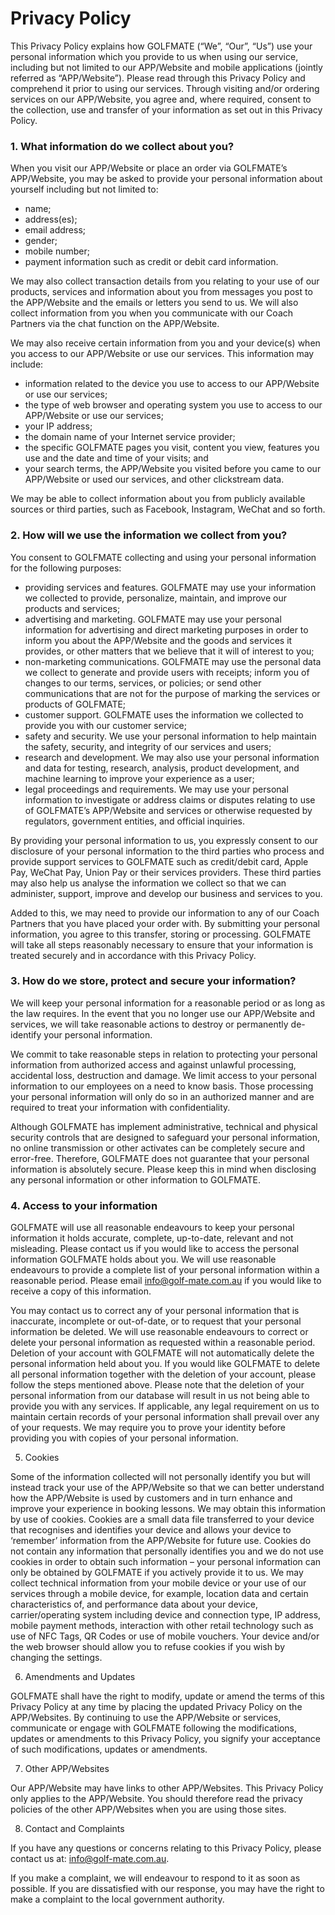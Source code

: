 # Privacy Policy

This Privacy Policy explains how GOLFMATE (“We”, “Our”, “Us”) use your personal information which you provide to us when using our service, including but not limited to our APP/Website and mobile applications (jointly referred as “APP/Website”). Please read through this Privacy Policy and comprehend it prior to using our services. Through visiting and/or ordering services on our APP/Website, you agree and, where required, consent to the collection, use and transfer of your information as set out in this Privacy Policy.

### 1. What information do we collect about you?

When you visit our APP/Website or place an order via GOLFMATE’s APP/Website, you may be asked to provide your personal information about yourself including but not limited to:

* name;
* address(es);
* email address;
* gender;
* mobile number;
* payment information such as credit or debit card information.

We may also collect transaction details from you relating to your use of our products, services and information about you from messages you post to the APP/Website and the emails or letters you send to us. We will also collect information from you when you communicate with our Coach Partners via the chat function on the APP/Website.

We may also receive certain information from you and your device(s) when you access to our APP/Website or use our services. This information may include:

* information related to the device you use to access to our APP/Website or use our services;
* the type of web browser and operating system you use to access to our APP/Website or use our services;
* your IP address;
* the domain name of your Internet service provider;
* the specific GOLFMATE pages you visit, content you view, features you use and the date and time of your visits; and
* your search terms, the APP/Website you visited before you came to our APP/Website or used our services, and other clickstream data.

We may be able to collect information about you from publicly available sources or third parties, such as Facebook, Instagram, WeChat and so forth. 

### 2. How will we use the information we collect from you?

You consent to GOLFMATE collecting and using your personal information for the following purposes:

* providing services and features. GOLFMATE may use your information we collected to provide, personalize, maintain, and improve our  products and services;
* advertising and marketing. GOLFMATE may use your personal information for advertising and direct marketing purposes in order to inform you about the APP/Website and the goods and services it provides, or other matters that we believe that it will of interest to you;
* non-marketing communications. GOLFMATE may use the personal data we collect to generate and provide users with receipts; inform you of changes to our terms, services, or policies; or send other communications that are not for the purpose of marking the services or products of GOLFMATE;
* customer support. GOLFMATE uses the information we collected to provide you with our customer service;
* safety and security. We use your personal information to help maintain the safety, security, and integrity of our services and users;
* research and development. We may also use your personal information and data for testing, research, analysis, product development, and machine learning to improve your experience as a user;
* legal proceedings and requirements. We may use your personal information to investigate or address claims or disputes relating to use of GOLFMATE’s APP/Website and services or otherwise requested by regulators, government entities, and official inquiries.

By providing your personal information to us, you expressly consent to our disclosure of your personal information to the third parties who process and provide support services to GOLFMATE such as credit/debit card, Apple Pay, WeChat Pay, Union Pay or their services providers. These third parties may also help us analyse the information we collect so that we can administer, support, improve and develop our business and services to you.

Added to this, we may need to provide our information to any of our Coach Partners that you have placed your order with. By submitting your personal information, you agree to this transfer, storing or processing. GOLFMATE will take all steps reasonably necessary to ensure that your information is treated securely and in accordance with this Privacy Policy.

### 3. How do we store, protect and secure your information?

We will keep your personal information for a reasonable period or as long as the law requires. In the event that you no longer use our APP/Website and services, we will take reasonable actions to destroy or permanently de-identify your personal information.

We commit to take reasonable steps in relation to protecting your personal information from authorized access and against unlawful processing, accidental loss, destruction and damage. We limit access to your personal information to our employees on a need to know basis. Those processing your personal information will only do so in an authorized manner and are required to treat your information with confidentiality.

Although GOLFMATE has implement administrative, technical and physical security controls that are designed to safeguard your personal information, no online transmission or other activates can be completely secure and error-free. Therefore, GOLFMATE does not guarantee that your personal information is absolutely secure. Please keep this in mind when disclosing any personal information or other information to GOLFMATE.

### 4. Access to your information

GOLFMATE will use all reasonable endeavours to keep your personal information it holds accurate, complete, up-to-date, relevant and not misleading. Please contact us if you would like to access the personal information GOLFMATE holds about you. We will use reasonable endeavours to provide a complete list of your personal information within a reasonable period. Please email info@golf-mate.com.au if you would like to receive a copy of this information. 

You may contact us to correct any of your personal information that is inaccurate, incomplete or out-of-date, or to request that your personal information be deleted. We will use reasonable endeavours to correct or delete your personal information as requested within a reasonable period. Deletion of your account with GOLFMATE will not automatically delete the personal information held about you. If you would like GOLFMATE to delete all personal information together with the deletion of your account, please follow the steps mentioned above. Please note that the deletion of your personal information from our database will result in us not being able to provide you with any services. If applicable, any legal requirement on us to maintain certain records of your personal information shall prevail over any of your requests. We may require you to prove your identity before providing you with copies of your personal information.

5. Cookies

Some of the information collected will not personally identify you but will instead track your use of the APP/Website so that we can better understand how the APP/Website is used by customers and in turn enhance and improve your experience in booking lessons. We may obtain this information by use of cookies. Cookies are a small data file transferred to your device that recognises and identifies your device and allows your device to ‘remember’ information from the APP/Website for future use. Cookies do not contain any information that personally identifies you and we do not use cookies in order to obtain such information – your personal information can only be obtained by GOLFMATE if you actively provide it to us. We may collect technical information from your mobile device or your use of our services through a mobile device, for example, location data and certain characteristics of, and performance data about your device, carrier/operating system including device and connection type, IP address, mobile payment methods, interaction with other retail technology such as use of NFC Tags, QR Codes or use of mobile vouchers. Your device and/or the web browser should allow you to refuse cookies if you wish by changing the settings.

6. Amendments and Updates

GOLFMATE shall have the right to modify, update or amend the terms of this Privacy Policy at any time by placing the updated Privacy Policy on the APP/Websites. By continuing to use the APP/Website or services, communicate or engage with GOLFMATE following the modifications, updates or amendments to this Privacy Policy, you signify your acceptance of such modifications, updates or amendments. 

7. Other APP/Websites

Our APP/Website may have links to other APP/Websites. This Privacy Policy only applies to the APP/Website. You should therefore read the privacy policies of the other APP/Websites when you are using those sites.

8. Contact and Complaints

If you have any questions or concerns relating to this Privacy Policy, please contact us at:
info@golf-mate.com.au.

If you make a complaint, we will endeavour to respond to it as soon as possible. If you are dissatisfied with our response, you may have the right to make a complaint to the local government authority.


